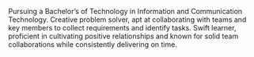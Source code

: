 

<!--
**dharakoriya/dharakoriya** is a ✨ _special_ ✨ repository because its `README.md` (this file) appears on your GitHub profile.

Here are some ideas to get you started:

- 🔭 I’m currently working on ...
- 🌱 I’m currently learning ...
- 👯 I’m looking to collaborate on ...
- 🤔 I’m looking for help with ...
- 💬 Ask me about ...
- 📫 How to reach me: ...
- 😄 Pronouns: ...
- ⚡ Fun fact: ...
-->

Pursuing a Bachelor’s of Technology in Information and Communication Technology. Creative problem
solver, apt at collaborating with teams and key members to collect requirements and identify tasks.
Swift learner, proficient in cultivating positive relationships and known for solid team collaborations while
consistently delivering on time.


